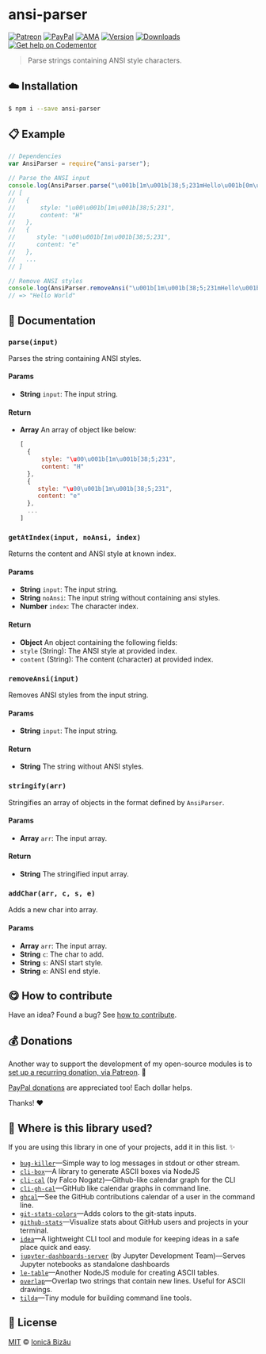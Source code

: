 
# ansi-parser

 [![Patreon](https://img.shields.io/badge/Support%20me%20on-Patreon-%23e6461a.svg)][patreon] [![PayPal](https://img.shields.io/badge/%24-paypal-f39c12.svg)][paypal-donations] [![AMA](https://img.shields.io/badge/ask%20me-anything-1abc9c.svg)](https://github.com/IonicaBizau/ama) [![Version](https://img.shields.io/npm/v/ansi-parser.svg)](https://www.npmjs.com/package/ansi-parser) [![Downloads](https://img.shields.io/npm/dt/ansi-parser.svg)](https://www.npmjs.com/package/ansi-parser) [![Get help on Codementor](https://cdn.codementor.io/badges/get_help_github.svg)](https://www.codementor.io/johnnyb?utm_source=github&utm_medium=button&utm_term=johnnyb&utm_campaign=github)

> Parse strings containing ANSI style characters.

## :cloud: Installation

```sh
$ npm i --save ansi-parser
```


## :clipboard: Example



```js
// Dependencies
var AnsiParser = require("ansi-parser");

// Parse the ANSI input
console.log(AnsiParser.parse("\u001b[1m\u001b[38;5;231mHello\u001b[0m\u001b[22m World"));
// [
//   {
//       style: "\u00\u001b[1m\u001b[38;5;231",
//       content: "H"
//   },
//   {
//      style: "\u00\u001b[1m\u001b[38;5;231",
//      content: "e"
//   },
//   ...
// ]

// Remove ANSI styles
console.log(AnsiParser.removeAnsi("\u001b[1m\u001b[38;5;231mHello\u001b[0m\u001b[22m World"));
// => "Hello World"
```

## :memo: Documentation


### `parse(input)`
Parses the string containing ANSI styles.

#### Params
- **String** `input`: The input string.

#### Return
- **Array** An array of object like below:

   ```js
   [
     {
         style: "\u00\u001b[1m\u001b[38;5;231",
         content: "H"
     },
     {
        style: "\u00\u001b[1m\u001b[38;5;231",
        content: "e"
     },
     ...
   ]
   ```

### `getAtIndex(input, noAnsi, index)`
Returns the content and ANSI style at known index.

#### Params
- **String** `input`: The input string.
- **String** `noAnsi`: The input string without containing ansi styles.
- **Number** `index`: The character index.

#### Return
- **Object** An object containing the following fields:
 - `style` (String): The ANSI style at provided index.
 - `content` (String): The content (character) at provided index.

### `removeAnsi(input)`
Removes ANSI styles from the input string.

#### Params
- **String** `input`: The input string.

#### Return
- **String** The string without ANSI styles.

### `stringify(arr)`
Stringifies an array of objects in the format defined by `AnsiParser`.

#### Params
- **Array** `arr`: The input array.

#### Return
- **String** The stringified input array.

### `addChar(arr, c, s, e)`
Adds a new char into array.

#### Params
- **Array** `arr`: The input array.
- **String** `c`: The char to add.
- **String** `s`: ANSI start style.
- **String** `e`: ANSI end style.



## :yum: How to contribute
Have an idea? Found a bug? See [how to contribute][contributing].


## :moneybag: Donations

Another way to support the development of my open-source modules is
to [set up a recurring donation, via Patreon][patreon]. :rocket:

[PayPal donations][paypal-donations] are appreciated too! Each dollar helps.

Thanks! :heart:

## :dizzy: Where is this library used?
If you are using this library in one of your projects, add it in this list. :sparkles:


 - [`bug-killer`](https://github.com/IonicaBizau/node-bug-killer)—Simple way to log messages in stdout or other stream.
 - [`cli-box`](https://github.com/IonicaBizau/node-cli-box)—A library to generate ASCII boxes via NodeJS
 - [`cli-cal`](https://github.com/fnogatz/cli-cal) (by Falco Nogatz)—Github-like calendar graph for the CLI
 - [`cli-gh-cal`](https://github.com/IonicaBizau/cli-gh-cal)—GitHub like calendar graphs in command line.
 - [`ghcal`](https://github.com/IonicaBizau/ghcal)—See the GitHub contributions calendar of a user in the command line.
 - [`git-stats-colors`](https://github.com/IonicaBizau/node-git-stats-colors)—Adds colors to the git-stats inputs.
 - [`github-stats`](https://github.com/IonicaBizau/github-stats)—Visualize stats about GitHub users and projects in your terminal.
 - [`idea`](https://github.com/IonicaBizau/idea)—A lightweight CLI tool and module for keeping ideas in a safe place quick and easy.
 - [`jupyter-dashboards-server`](https://github.com/jupyter-incubator/dashboards_server#readme) (by Jupyter Development Team)—Serves Jupyter notebooks as standalone dashboards
 - [`le-table`](https://github.com/IonicaBizau/le-table)—Another NodeJS module for creating ASCII tables.
 - [`overlap`](https://github.com/IonicaBizau/node-overlap)—Overlap two strings that contain new lines. Useful for ASCII drawings.
 - [`tilda`](https://github.com/IonicaBizau/tilda)—Tiny module for building command line tools.

## :scroll: License

[MIT][license] © [Ionică Bizău][website]

[patreon]: https://www.patreon.com/ionicabizau
[paypal-donations]: https://www.paypal.com/cgi-bin/webscr?cmd=_s-xclick&hosted_button_id=RVXDDLKKLQRJW
[donate-now]: http://i.imgur.com/6cMbHOC.png

[license]: http://showalicense.com/?fullname=Ionic%C4%83%20Biz%C4%83u%20%3Cbizauionica%40gmail.com%3E%20(http%3A%2F%2Fionicabizau.net)&year=2014#license-mit
[website]: http://ionicabizau.net
[contributing]: /CONTRIBUTING.md
[docs]: /DOCUMENTATION.md
